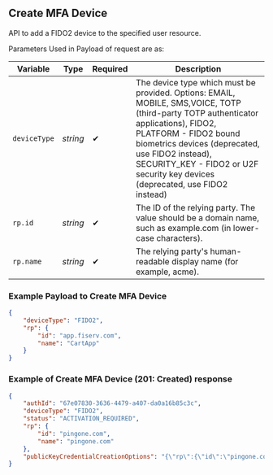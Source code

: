 ## Create MFA Device

API to add a FIDO2 device to the specified user resource.

<!--
type: tab
titles: Request, Response
-->

Parameters Used in Payload of request are as:

| Variable | Type | Required | Description |
| -------- | ---- | -------- | ----------- |
| `deviceType` | *string* | &#10004; | The device type which must be provided. Options: EMAIL, MOBILE, SMS,VOICE, TOTP (third-party TOTP authenticator applications), FIDO2, PLATFORM - FIDO2 bound biometrics devices (deprecated, use FIDO2 instead), SECURITY_KEY - FIDO2 or U2F security key devices (deprecated, use FIDO2 instead) |
| `rp.id` | *string* | &#10004; | The ID of the relying party. The value should be a domain name, such as example.com (in lower-case characters). |
| `rp.name` | *string* | &#10004; | The relying party's human-readable display name (for example, acme). |

### Example Payload to Create MFA Device

```json
{
    "deviceType": "FIDO2",
    "rp": {
        "id": "app.fiserv.com",
        "name": "CartApp"
    }
}
```
<!--
type: tab
-->

### Example of Create MFA Device (201: Created) response

```json
{
    "authId": "67e07830-3636-4479-a407-da0a16b85c3c",
    "deviceType": "FIDO2",
    "status": "ACTIVATION_REQUIRED",
    "rp": {
        "id": "pingone.com",
        "name": "pingone.com"
    },
    "publicKeyCredentialCreationOptions": "{\"rp\":{\"id\":\"pingone.com\",\"name\":\"pingone.com\"},\"user\":{\"id\":[-121,2,76,83,98,-86,-48,1,-114,31,-30,-9,116,52,-37,-78,68,-51,63,37,14,68,-112,56,-104,-7,-41,-116,-121,-46,-38,22],\"displayName\":\"APM_NA_TEST_RUN_2102231126$demouser\",\"name\":\"APM_NA_TEST_RUN_2102231126$demouser\"},\"challenge\":[-19,41,45,-102,-21,109,-109,-125,32,121,-4,-78,-123,80,53,58,81,29,-111,81,75,11,-44,73,-81,90,4,42,-27,108,75,20],\"pubKeyCredParams\":[{\"type\":\"public-key\",\"alg\":\"-7\"},{\"type\":\"public-key\",\"alg\":\"-37\"},{\"type\":\"public-key\",\"alg\":\"-257\"}],\"timeout\":120000,\"excludeCredentials\":[],\"authenticatorSelection\":{\"residentKey\":\"required\",\"requireResidentKey\":true,\"userVerification\":\"required\"},\"attestation\":\"none\"}"
}

```
<!-- type: tab-end -->